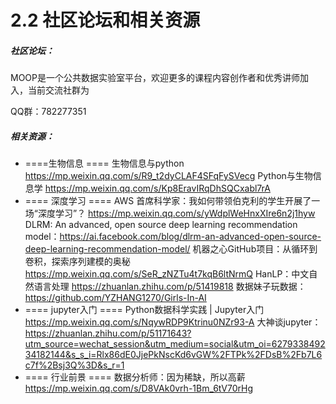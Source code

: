 # 2.2 社区论坛和相关资源

##### 社区论坛：

MOOP是一个公共数据实验室平台，欢迎更多的课程内容创作者和优秀讲师加入，当前交流社群为  

QQ群：782277351



##### 相关资源：

-  ====生物信息 ====
  生物信息与python	https://mp.weixin.qq.com/s/R9_t2dyCLAF4SFqFySVecg
  Python与生物信息学	https://mp.weixin.qq.com/s/Kp8EravIRqDhSQCxabl7rA
- ==== 深度学习 ====
  AWS 首席科学家：我如何带领伯克利的学生开展了一场“深度学习”？	https://mp.weixin.qq.com/s/yWdplWeHnxXIre6n2j1hyw
  DLRM: An advanced, open source deep learning recommendation model：https://ai.facebook.com/blog/dlrm-an-advanced-open-source-deep-learning-recommendation-model/
  机器之心GitHub项目：从循环到卷积，探索序列建模的奥秘	https://mp.weixin.qq.com/s/SeR_zNZTu4t7kqB6ltNrmQ
  HanLP：中文自然语言处理	https://zhuanlan.zhihu.com/p/51419818
  数据妹子玩数据：https://github.com/YZHANG1270/Girls-In-AI
- ==== jupyter入门 ====
  Python数据科学实践 | Jupyter入门 	https://mp.weixin.qq.com/s/NqywRDP9Ktrinu0NZr93-A
  大神谈jupyter：https://zhuanlan.zhihu.com/p/51171643?utm_source=wechat_session&utm_medium=social&utm_oi=627933849234182144&s_s_i=Rlx86dE0JjePkNscKd6vGW%2FTPk%2FDsB%2Fb7L6c7f%2Bsj3Q%3D&s_r=1
- ==== 行业前景 ====
  数据分析师：因为稀缺，所以高薪	  https://mp.weixin.qq.com/s/D8VAk0vrh-1Bm_6tV70rHg